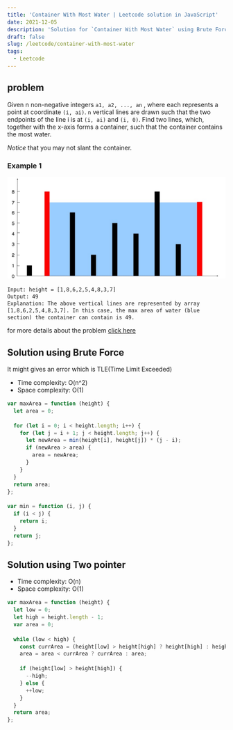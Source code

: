 ```yaml
---
title: 'Container With Most Water | Leetcode solution in JavaScript'
date: 2021-12-05
description: 'Solution for `Container With Most Water` using Brute Force and Two Pointer '
draft: false
slug: /leetcode/container-with-most-water
tags:
  - Leetcode
---
```


## problem

Given n non-negative integers `a1, a2, ..., an` , where each represents a point at coordinate `(i, ai)`. `n` vertical lines are drawn such that the two endpoints of the line i is at `(i, ai)` and `(i, 0)`. Find two lines, which, together with the x-axis forms a container, such that the container contains the most water.

_Notice_ that you may not slant the container.

### Example 1

![graphical representation](./graph.png)

```
Input: height = [1,8,6,2,5,4,8,3,7]
Output: 49
Explanation: The above vertical lines are represented by array [1,8,6,2,5,4,8,3,7]. In this case, the max area of water (blue section) the container can contain is 49.
```

for more details about the problem [click here](https://leetcode.com/problems/container-with-most-water/)

## Solution using Brute Force

It might gives an error which is TLE(Time Limit Exceeded)

- Time complexity: O(n^2)
- Space complexity: O(1)

```js
var maxArea = function (height) {
  let area = 0;

  for (let i = 0; i < height.length; i++) {
    for (let j = i + 1; j < height.length; j++) {
      let newArea = min(height[i], height[j]) * (j - i);
      if (newArea > area) {
        area = newArea;
      }
    }
  }
  return area;
};

var min = function (i, j) {
  if (i < j) {
    return i;
  }
  return j;
};
```

## Solution using Two pointer

- Time complexity: O(n)
- Space complexity: O(1)

```js
var maxArea = function (height) {
  let low = 0;
  let high = height.length - 1;
  var area = 0;

  while (low < high) {
    const currArea = (height[low] > height[high] ? height[high] : height[low]) * (high - low);
    area = area < currArea ? currArea : area;

    if (height[low] > height[high]) {
      --high;
    } else {
      ++low;
    }
  }
  return area;
};
```
